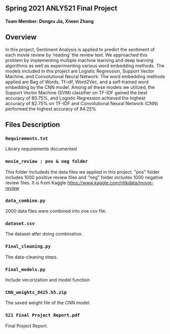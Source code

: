 ## Spring 2021 ANLY521 Final Project 

#### Team Member: Dongru Jia, Xiwen Zhang




## Overview
In this project, Sentiment Analysis is applied to predict the sentiment of each movie review by ‘reading’ the review text. We approached this problem by implementing multiple machine learning and deep learning algorithms as well as experimenting various word embedding methods. The models included in this project are Logistic Regression, Support Vector Machine, and Convolutional Neural Network. The word embedding methods applied are Bag of Words, Tf-idf, Word2Vec, and a self-trained word embedding by the CNN model.
Among all these models we utilized, 
the Support Vector Machine (SVM) classifier on TF-IDF gained the best accuracy of 80.75%, 
and Logistic Regression achieved the highest accuracy of 82.75% on TF-IDF 
and Convolutional Neural Network (CNN) performed the highest accuracy of 84.25%
 

## Files  Description

### `Requirements.txt` 
Library requirements documented

### `movie_review : pos & neg folder`
This folder includeds the data files we applied in this project. "pos" folder includes 1000 positive review files and "neg" folder includes 1000 negative review files. 
It is from Kaggle https://www.kaggle.com/nltkdata/movie-review

### `data_combine.py` 
2000 data files were combined into one csv file.

### `dataset.csv`
The dataset atfer doing combination. 

### `Final_cleaning.py` 
The data-cleaning steps.

### `Final_models.py` 
Include vecorization and model function 

### `CNN_weights_8425.h5.zip` 
The saved weight file of the CNN model.

### `521 Final Project Report.pdf` 
Final Project Report.

